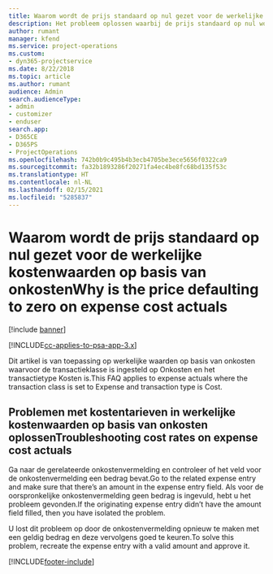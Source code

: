 ```yaml
---
title: Waarom wordt de prijs standaard op nul gezet voor de werkelijke kostenwaarden op basis van onkosten?
description: Het probleem oplossen waarbij de prijs standaard op nul wordt gezet voor werkelijke kostenwaarden op basis van onkosten.
author: rumant
manager: kfend
ms.service: project-operations
ms.custom:
- dyn365-projectservice
ms.date: 8/22/2018
ms.topic: article
ms.author: rumant
audience: Admin
search.audienceType:
- admin
- customizer
- enduser
search.app:
- D365CE
- D365PS
- ProjectOperations
ms.openlocfilehash: 742b0b9c495b4b3ecb4705be3ece5656f0322ca9
ms.sourcegitcommit: fa32b1893286f20271fa4ec4be8fc68bd135f53c
ms.translationtype: HT
ms.contentlocale: nl-NL
ms.lasthandoff: 02/15/2021
ms.locfileid: "5285837"
---
```

# <a name="why-is-the-price-defaulting-to-zero-on-expense-cost-actuals"></a><span data-ttu-id="d97e5-103">Waarom wordt de prijs standaard op nul gezet voor de werkelijke kostenwaarden op basis van onkosten</span><span class="sxs-lookup"><span data-stu-id="d97e5-103">Why is the price defaulting to zero on expense cost actuals</span></span>

[!include [banner](../includes/psa-now-project-operations.md)]

[!INCLUDE[cc-applies-to-psa-app-3.x](../includes/cc-applies-to-psa-app-3x.md)]

<span data-ttu-id="d97e5-104">Dit artikel is van toepassing op werkelijke waarden op basis van onkosten waarvoor de transactieklasse is ingesteld op Onkosten en het transactietype Kosten is.</span><span class="sxs-lookup"><span data-stu-id="d97e5-104">This FAQ applies to expense actuals where the transaction class is set to Expense and transaction type is Cost.</span></span>

## <a name="troubleshooting-cost-rates-on-expense-cost-actuals"></a><span data-ttu-id="d97e5-105">Problemen met kostentarieven in werkelijke kostenwaarden op basis van onkosten oplossen</span><span class="sxs-lookup"><span data-stu-id="d97e5-105">Troubleshooting cost rates on expense cost actuals</span></span>

<span data-ttu-id="d97e5-106">Ga naar de gerelateerde onkostenvermelding en controleer of het veld voor de onkostenvermelding een bedrag bevat.</span><span class="sxs-lookup"><span data-stu-id="d97e5-106">Go to the related expense entry and make sure that there’s an amount in the expense entry field.</span></span> <span data-ttu-id="d97e5-107">Als voor de oorspronkelijke onkostenvermelding geen bedrag is ingevuld, hebt u het probleem gevonden.</span><span class="sxs-lookup"><span data-stu-id="d97e5-107">If the originating expense entry didn’t have the amount field filled, then you have isolated the problem.</span></span>
 
<span data-ttu-id="d97e5-108">U lost dit probleem op door de onkostenvermelding opnieuw te maken met een geldig bedrag en deze vervolgens goed te keuren.</span><span class="sxs-lookup"><span data-stu-id="d97e5-108">To solve this problem, recreate the expense entry with a valid amount and approve it.</span></span>


[!INCLUDE[footer-include](../includes/footer-banner.md)]